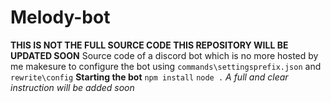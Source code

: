 # Melody-bot
**THIS IS NOT THE FULL SOURCE CODE THIS REPOSITORY WILL BE UPDATED SOON**
Source code of a discord bot which is no more hosted by me
makesure to configure the bot using `commands\settingsprefix.json` and `rewrite\config`
**Starting the bot**
```npm install```
```node .```
*A full and clear instruction will be added soon*
